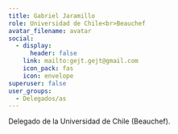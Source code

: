 ```yaml
---
title: Gabriel Jaramillo
role: Universidad de Chile<br>Beauchef
avatar_filename: avatar
social:
  - display:
      header: false
    link: mailto:gejt.gejt@gmail.com
    icon_pack: fas
    icon: envelope
superuser: false
user_groups:
  - Delegados/as
---
```

Delegado de la Universidad de Chile (Beauchef).